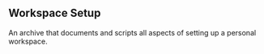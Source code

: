 ## Workspace Setup

An archive that documents and scripts all aspects of setting up a personal workspace.
